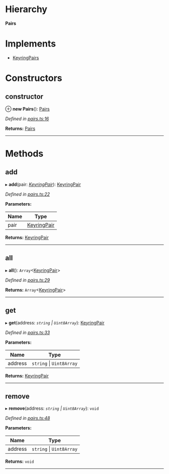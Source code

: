 

# Hierarchy

**Pairs**

# Implements

* [KeyringPairs](../interfaces/_types_.keyringpairs.md)

# Constructors

<a id="constructor"></a>

##  constructor

⊕ **new Pairs**(): [Pairs](_pairs_.pairs.md)

*Defined in [pairs.ts:16](https://github.com/polkadot-js/common/blob/3835d8d/packages/keyring/src/pairs.ts#L16)*

**Returns:** [Pairs](_pairs_.pairs.md)

___

# Methods

<a id="add"></a>

##  add

▸ **add**(pair: *[KeyringPair](../interfaces/_types_.keyringpair.md)*): [KeyringPair](../interfaces/_types_.keyringpair.md)

*Defined in [pairs.ts:22](https://github.com/polkadot-js/common/blob/3835d8d/packages/keyring/src/pairs.ts#L22)*

**Parameters:**

| Name | Type |
| ------ | ------ |
| pair | [KeyringPair](../interfaces/_types_.keyringpair.md) |

**Returns:** [KeyringPair](../interfaces/_types_.keyringpair.md)

___
<a id="all"></a>

##  all

▸ **all**(): `Array`<[KeyringPair](../interfaces/_types_.keyringpair.md)>

*Defined in [pairs.ts:29](https://github.com/polkadot-js/common/blob/3835d8d/packages/keyring/src/pairs.ts#L29)*

**Returns:** `Array`<[KeyringPair](../interfaces/_types_.keyringpair.md)>

___
<a id="get"></a>

##  get

▸ **get**(address: *`string` \| `Uint8Array`*): [KeyringPair](../interfaces/_types_.keyringpair.md)

*Defined in [pairs.ts:33](https://github.com/polkadot-js/common/blob/3835d8d/packages/keyring/src/pairs.ts#L33)*

**Parameters:**

| Name | Type |
| ------ | ------ |
| address | `string` \| `Uint8Array` |

**Returns:** [KeyringPair](../interfaces/_types_.keyringpair.md)

___
<a id="remove"></a>

##  remove

▸ **remove**(address: *`string` \| `Uint8Array`*): `void`

*Defined in [pairs.ts:48](https://github.com/polkadot-js/common/blob/3835d8d/packages/keyring/src/pairs.ts#L48)*

**Parameters:**

| Name | Type |
| ------ | ------ |
| address | `string` \| `Uint8Array` |

**Returns:** `void`

___


